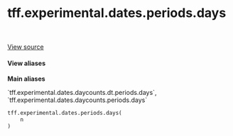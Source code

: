<div itemscope itemtype="http://developers.google.com/ReferenceObject">
<meta itemprop="name" content="tff.experimental.dates.periods.days" />
<meta itemprop="path" content="Stable" />
</div>

# tff.experimental.dates.periods.days

<!-- Insert buttons and diff -->

<table class="tfo-notebook-buttons tfo-api" align="left">
</table>

<a target="_blank" href="https://github.com/google/tf-quant-finance/blob/master/tf_quant_finance/experimental/dates/periods.py">View source</a>





<section class="expandable">
  <h4 class="showalways">View aliases</h4>
  <p>
<b>Main aliases</b>
<p>`tff.experimental.dates.daycounts.dt.periods.days`, `tff.experimental.dates.daycounts.periods.days`</p>
</p>
</section>

```python
tff.experimental.dates.periods.days(
    n
)
```



<!-- Placeholder for "Used in" -->
